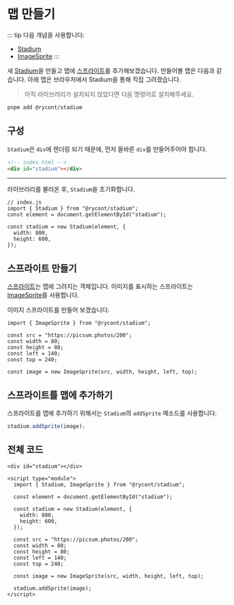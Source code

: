 # 맵 만들기

::: tip 다음 개념을 사용합니다:

- [Stadium](/API/classes/Stadium)
- [ImageSprite](/API/classes/ImageSprite)
  :::

새 [Stadium](/API/classes/Stadium)을 만들고 맵에 [스프라이트](/API/classes/Sprite)를 추가해보겠습니다. 만들어볼 맵은 다음과 같습니다. 아래 맵은 브라우저에서 Stadium을 통해 직접 그려졌습니다.

<div ref="el" />

> 아직 라이브러리가 설치되지 않았다면 다음 명령어로 설치해주세요.

```bash
pnpm add @rycont/stadium
```

## 구성

`Stadium`은 `div`에 렌더링 되기 때문에, 먼저 올바른 `div`를 만들어주어야 합니다.

```html
<!-- index.html -->
<div id="stadium"></div>
```

---

라이브러리를 불러온 후, `Stadium`을 초기화합니다.

```js{5-8}
// index.js
import { Stadium } from "@rycont/stadium";
const element = document.getElementById("stadium");

const stadium = new Stadium(element, {
  width: 800,
  height: 600,
});
```

## 스프라이트 만들기

[스프라이트](/API/classes/Sprite)는 맵에 그려지는 객체입니다. 이미지를 표시하는 스프라이트는 [ImageSprite](/API/classes/ImageSprite)를 사용합니다.

이미지 스프라이트를 만들어 보겠습니다.

```js{1,9}
import { ImageSprite } from "@rycont/stadium";

const src = "https://picsum.photos/200";
const width = 80;
const height = 80;
const left = 140;
const top = 240;

const image = new ImageSprite(src, width, height, left, top);
```

## 스프라이트를 맵에 추가하기

스프라이트를 맵에 추가하기 위해서는 `Stadium`의 `addSprite` 메소드를 사용합니다.

```js
stadium.addSprite(image);
```

## 전체 코드

```html{1,4,8-11,19,21}
<div id="stadium"></div>

<script type="module">
  import { Stadium, ImageSprite } from "@rycont/stadium";

  const element = document.getElementById("stadium");

  const stadium = new Stadium(element, {
    width: 800,
    height: 600,
  });

  const src = "https://picsum.photos/200";
  const width = 80;
  const height = 80;
  const left = 140;
  const top = 240;

  const image = new ImageSprite(src, width, height, left, top);

  stadium.addSprite(image);
</script>
```

<script setup>
    import { ref, onMounted } from 'vue'
    import {
        Stadium,
        SensorLine,
        ImageSprite,
        MoveableSprite,
        Animate,
        LineCrossingDetector,
    } from "../../dist/stadium.js";
    const el = ref(null)

    onMounted(() => {
        const stadium = new Stadium(el.value, {
            width: 800,
            height: 600,
        });

        const src = "https://picsum.photos/200";

        const width = 80;
        const height = 80;
        const left = 140;
        const top = 240;

        const image = new ImageSprite(src, width, height, left, top);

        stadium.addSprite(image);

        el.value.style.setProperty("border", "1px solid black");
    })
</script>
